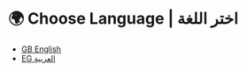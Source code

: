 # 🌍 Choose Language | اختر اللغة

- [GB English](privacy_policy_en.md)
- [EG العربية](privacy_policy_ar.md)
